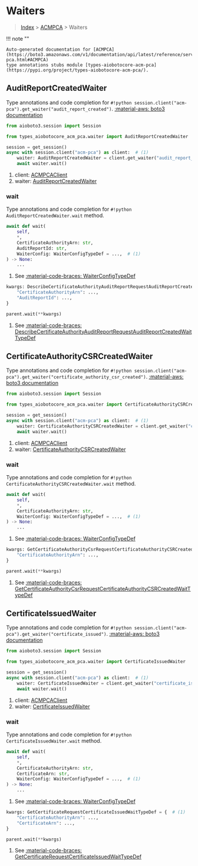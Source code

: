 # Waiters

> [Index](../README.md) > [ACMPCA](./README.md) > Waiters

!!! note ""

    Auto-generated documentation for [ACMPCA](https://boto3.amazonaws.com/v1/documentation/api/latest/reference/services/acm-pca.html#ACMPCA)
    type annotations stubs module [types-aiobotocore-acm-pca](https://pypi.org/project/types-aiobotocore-acm-pca/).

## AuditReportCreatedWaiter

Type annotations and code completion for `#!python session.client("acm-pca").get_waiter("audit_report_created")`.
[:material-aws: boto3 documentation](https://boto3.amazonaws.com/v1/documentation/api/latest/reference/services/acm-pca.html#ACMPCA.Waiter.AuditReportCreated)

```python title="Usage example"
from aioboto3.session import Session

from types_aiobotocore_acm_pca.waiter import AuditReportCreatedWaiter

session = get_session()
async with session.client("acm-pca") as client:  # (1)
    waiter: AuditReportCreatedWaiter = client.get_waiter("audit_report_created")  # (2)
    await waiter.wait()
```

1. client: [ACMPCAClient](./client.md)
2. waiter: [AuditReportCreatedWaiter](./waiters.md#auditreportcreatedwaiter)


### wait

Type annotations and code completion for `#!python AuditReportCreatedWaiter.wait` method.

```python title="Method definition"
await def wait(
    self,
    *,
    CertificateAuthorityArn: str,
    AuditReportId: str,
    WaiterConfig: WaiterConfigTypeDef = ...,  # (1)
) -> None:
    ...
```

1. See [:material-code-braces: WaiterConfigTypeDef](./type_defs.md#waiterconfigtypedef) 


```python title="Usage example with kwargs"
kwargs: DescribeCertificateAuthorityAuditReportRequestAuditReportCreatedWaitTypeDef = {  # (1)
    "CertificateAuthorityArn": ...,
    "AuditReportId": ...,
}

parent.wait(**kwargs)
```

1. See [:material-code-braces: DescribeCertificateAuthorityAuditReportRequestAuditReportCreatedWaitTypeDef](./type_defs.md#describecertificateauthorityauditreportrequestauditreportcreatedwaittypedef) 
## CertificateAuthorityCSRCreatedWaiter

Type annotations and code completion for `#!python session.client("acm-pca").get_waiter("certificate_authority_csr_created")`.
[:material-aws: boto3 documentation](https://boto3.amazonaws.com/v1/documentation/api/latest/reference/services/acm-pca.html#ACMPCA.Waiter.CertificateAuthorityCSRCreated)

```python title="Usage example"
from aioboto3.session import Session

from types_aiobotocore_acm_pca.waiter import CertificateAuthorityCSRCreatedWaiter

session = get_session()
async with session.client("acm-pca") as client:  # (1)
    waiter: CertificateAuthorityCSRCreatedWaiter = client.get_waiter("certificate_authority_csr_created")  # (2)
    await waiter.wait()
```

1. client: [ACMPCAClient](./client.md)
2. waiter: [CertificateAuthorityCSRCreatedWaiter](./waiters.md#certificateauthoritycsrcreatedwaiter)


### wait

Type annotations and code completion for `#!python CertificateAuthorityCSRCreatedWaiter.wait` method.

```python title="Method definition"
await def wait(
    self,
    *,
    CertificateAuthorityArn: str,
    WaiterConfig: WaiterConfigTypeDef = ...,  # (1)
) -> None:
    ...
```

1. See [:material-code-braces: WaiterConfigTypeDef](./type_defs.md#waiterconfigtypedef) 


```python title="Usage example with kwargs"
kwargs: GetCertificateAuthorityCsrRequestCertificateAuthorityCSRCreatedWaitTypeDef = {  # (1)
    "CertificateAuthorityArn": ...,
}

parent.wait(**kwargs)
```

1. See [:material-code-braces: GetCertificateAuthorityCsrRequestCertificateAuthorityCSRCreatedWaitTypeDef](./type_defs.md#getcertificateauthoritycsrrequestcertificateauthoritycsrcreatedwaittypedef) 
## CertificateIssuedWaiter

Type annotations and code completion for `#!python session.client("acm-pca").get_waiter("certificate_issued")`.
[:material-aws: boto3 documentation](https://boto3.amazonaws.com/v1/documentation/api/latest/reference/services/acm-pca.html#ACMPCA.Waiter.CertificateIssued)

```python title="Usage example"
from aioboto3.session import Session

from types_aiobotocore_acm_pca.waiter import CertificateIssuedWaiter

session = get_session()
async with session.client("acm-pca") as client:  # (1)
    waiter: CertificateIssuedWaiter = client.get_waiter("certificate_issued")  # (2)
    await waiter.wait()
```

1. client: [ACMPCAClient](./client.md)
2. waiter: [CertificateIssuedWaiter](./waiters.md#certificateissuedwaiter)


### wait

Type annotations and code completion for `#!python CertificateIssuedWaiter.wait` method.

```python title="Method definition"
await def wait(
    self,
    *,
    CertificateAuthorityArn: str,
    CertificateArn: str,
    WaiterConfig: WaiterConfigTypeDef = ...,  # (1)
) -> None:
    ...
```

1. See [:material-code-braces: WaiterConfigTypeDef](./type_defs.md#waiterconfigtypedef) 


```python title="Usage example with kwargs"
kwargs: GetCertificateRequestCertificateIssuedWaitTypeDef = {  # (1)
    "CertificateAuthorityArn": ...,
    "CertificateArn": ...,
}

parent.wait(**kwargs)
```

1. See [:material-code-braces: GetCertificateRequestCertificateIssuedWaitTypeDef](./type_defs.md#getcertificaterequestcertificateissuedwaittypedef) 
